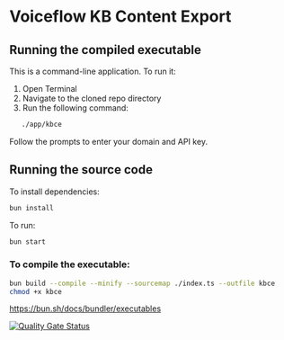 # Voiceflow KB Content Export

## Running the compiled executable

This is a command-line application. To run it:

1. Open Terminal
2. Navigate to the cloned repo directory
3. Run the following command:

```bash
   ./app/kbce
```

Follow the prompts to enter your domain and API key.

## Running the source code

To install dependencies:

```bash
bun install
```

To run:

```bash
bun start
```

### To compile the executable:

```bash
bun build --compile --minify --sourcemap ./index.ts --outfile kbce
chmod +x kbce
```

https://bun.sh/docs/bundler/executables



[![Quality Gate Status](https://sonarcloud.io/api/project_badges/measure?project=voiceflow-community_vf-kb-content-export&metric=alert_status)](https://sonarcloud.io/summary/new_code?id=voiceflow-community_vf-kb-content-export)
